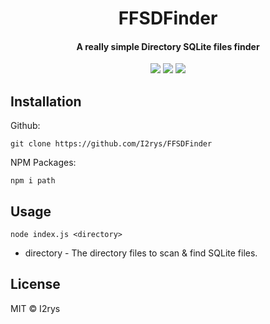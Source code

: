 
<h1 align="center">FFSDFinder</h1>
<h4 align="center">A really simple Directory SQLite files finder</h4>
<p align="center">
	<a href="https://github.com/I2rys/FFSDFinder/blob/main/LICENSE"><img src="https://img.shields.io/github/license/I2rys/FFSDFinder?style=flat-square"></img></a>
	<a href="https://github.com/I2rys/FFSDFinder/issues"><img src="https://img.shields.io/github/issues/I2rys/FFSDFinder.svg"></img></a>
	<a href="https://nodejs.org/"><img src="https://img.shields.io/badge/-Nodejs-green?style=flat-square&logo=Node.js"></img></a>
</p>


## Installation
Github:

    git clone https://github.com/I2rys/FFSDFinder

NPM Packages:

    npm i path
    
## Usage

    node index.js <directory>

 - directory - The directory files to scan & find SQLite files.

## License
MIT © I2rys
